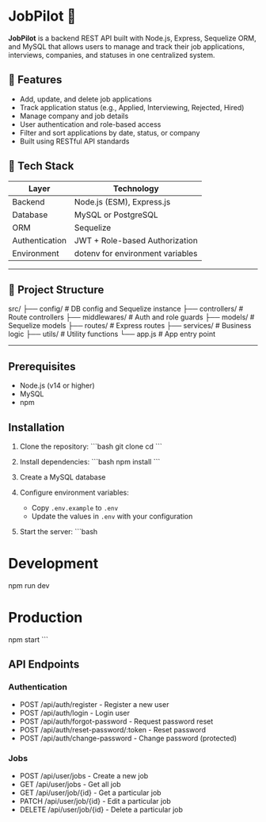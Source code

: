 # JobPilot 🚀

**JobPilot** is a backend REST API built with Node.js, Express, Sequelize ORM, and MySQL that allows users to manage and track their job applications, interviews, companies, and statuses in one centralized system.

## 🔧 Features

- Add, update, and delete job applications
- Track application status (e.g., Applied, Interviewing, Rejected, Hired)
- Manage company and job details
- User authentication and role-based access
- Filter and sort applications by date, status, or company
- Built using RESTful API standards


## 🧱 Tech Stack

| Layer          | Technology                       |
| -------------- | -------------------------------- |
| Backend        | Node.js (ESM), Express.js        |
| Database       | MySQL or PostgreSQL              |
| ORM            | Sequelize                        |
| Authentication | JWT + Role-based Authorization   |
| Environment    | dotenv for environment variables |

---

## 📁 Project Structure

src/
├── config/ # DB config and Sequelize instance
├── controllers/ # Route controllers
├── middlewares/ # Auth and role guards
├── models/ # Sequelize models
├── routes/ # Express routes
├── services/ # Business logic
├── utils/ # Utility functions
└── app.js # App entry point

---


## Prerequisites

- Node.js (v14 or higher)
- MySQL
- npm

## Installation

1. Clone the repository:
   \`\`\`bash
   git clone <repository-url>
   cd <project-directory>
   \`\`\`

2. Install dependencies:
   \`\`\`bash
   npm install
   \`\`\`

3. Create a MySQL database

4. Configure environment variables:

   - Copy `.env.example` to `.env`
   - Update the values in `.env` with your configuration

5. Start the server:
   \`\`\`bash

# Development

npm run dev

# Production

npm start
\`\`\`

## API Endpoints

### Authentication

- POST /api/auth/register - Register a new user
- POST /api/auth/login - Login user
- POST /api/auth/forgot-password - Request password reset
- POST /api/auth/reset-password/:token - Reset password
- POST /api/auth/change-password - Change password (protected)

### Jobs

- POST /api/user/jobs - Create a new job
- GET /api/user/jobs - Get all job
- GET /api/user/job/{id} - Get a particular job
- PATCH /api/user/job/{id} - Edit a particular job
- DELETE /api/user/job/{id} - Delete a particular job
